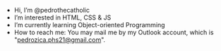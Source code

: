 - Hi, I’m @pedrothecatholic
- I’m interested in HTML, CSS & JS
- I’m currently learning Object-oriented Programming
- How to reach me: You may mail me by my Outlook account, which is "pedrozica.phs21@gmail.com".

<!---
pedrothecatholic/pedrothecatholic is a ✨ special ✨ repository because its `README.md` (this file) appears on your GitHub profile.
You can click the Preview link to take a look at your changes.
--->
